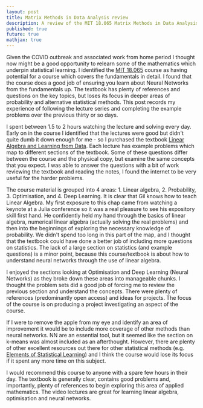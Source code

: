 ```yaml
---
layout: post
title: Matrix Methods in Data Analysis review
description: A review of the MIT 18.065 Matrix Methods in Data Analysis, Signal Processing, and Machine Learning, Spring 2018 opencourseware course, instructed by Gilbert Strang.
published: true
future: true
mathjax: true
---
```


Given the COVID outbreak and associated work from home period I thought now might be a good opportunity to ~~re~~learn some of the mathematics which underpin statistical learning. I identified the [MIT 18.065](https://ocw.mit.edu/courses/mathematics/18-065-matrix-methods-in-data-analysis-signal-processing-and-machine-learning-spring-2018/) course as having potential for a course which covers the fundamentals in detail. I found that the course does a good job of ensuring you learn about Neural Networks from the fundamentals up. The textbook has plenty of references and questions on the key topics, but loses its focus in deeper areas of probability and alternative statistical methods. This post records my experience of following the lecture series and completing the example problems over the previous thirty or so days.

I spent between $1.5$ to $2$ hours watching the lecture and solving  every day. Early on in the course I identified that the lectures were good but didn't quite dumb it down enough for me - so I purchased the textbook [Linear Algebra and Learning from Data](https://math.mit.edu/~gs/learningfromdata/). Each lecture has example problems which map to different sections of the textbook. Some of these questions differ between the course and the physical copy, but examine the same concepts that you expect. I was able to answer the questions with a bit of work reviewing the textbook and reading the notes, I found the internet to be very useful for the harder problems.

The course material is grouped into $4$ areas: 1. Linear algebra, 2. Probability, 3. Optimisation, and 4. Deep Learning. It is clear that Gil knows how to teach Linear Algebra. My first exposure to this chap came from watching a keynote at a Julia conference so it was a real pleasure to see his expository skill first hand. He confidently held my hand through the basics of linear algebra, numerical linear algebra (actually solving the real problems) and then into the beginnings of exploring the necessary knowledge of probability. We didn't spend too long in this part of the map, and I thought that the textbook could have done a better job of including more questions on statistics. The lack of a large section on statistics (and example questions) is a minor point, because this course/textbook is about how to understand neural networks through the use of linear algebra. 

I enjoyed the sections looking at Optimisation and Deep Learning (Neural Networks) as they broke down these areas into manageable chunks. I thought the problem sets did a good job of forcing me to review the previous section and understand the concepts. There were plenty of references (predominantly open access) and ideas for projects. The focus of the course is on producing a project investigating an aspect of the course.

If I were to remove the apple from my eye and identify an area of improvement it would be to include more coverage of other methods than neural networks. NN are an essential tool, but it seemed like the section on k-means was almost included as an afterthought. However, there are plenty of other excellent resources out there for other statistical methods (e.g. [Elements of Statistical Learning](https://web.stanford.edu/~hastie/ElemStatLearn/)) and I think the course would lose its focus if it spent any more time on this subject.

I would recommend this course to anyone with a spare few hours in their day. The textbook is generally clear, contains good problems and, importantly, plenty of references to begin exploring this area of applied mathematics. The video lectures are great for learning linear algebra, optimisation and neural networks.